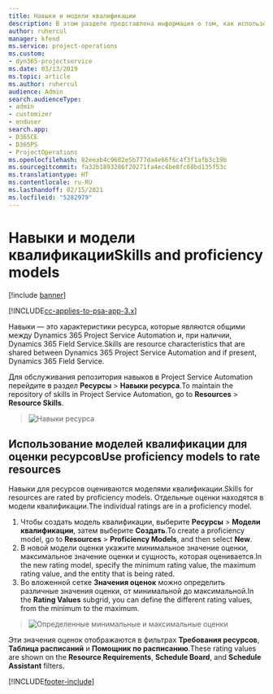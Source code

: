 ```yaml
---
title: Навыки и модели квалификации
description: В этом разделе представлена информация о том, как использовать навыки и модели квалификации.
author: ruhercul
manager: kfend
ms.service: project-operations
ms.custom:
- dyn365-projectservice
ms.date: 03/13/2019
ms.topic: article
ms.author: ruhercul
audience: Admin
search.audienceType:
- admin
- customizer
- enduser
search.app:
- D365CE
- D365PS
- ProjectOperations
ms.openlocfilehash: 82eeab4c9682e5b777da4e66f6c4f3f1afb3c19b
ms.sourcegitcommit: fa32b1893286f20271fa4ec4be8fc68bd135f53c
ms.translationtype: HT
ms.contentlocale: ru-RU
ms.lasthandoff: 02/15/2021
ms.locfileid: "5282979"
---
```

# <a name="skills-and-proficiency-models"></a><span data-ttu-id="d3783-103">Навыки и модели квалификации</span><span class="sxs-lookup"><span data-stu-id="d3783-103">Skills and proficiency models</span></span>

[!include [banner](../includes/psa-now-project-operations.md)]

[!INCLUDE[cc-applies-to-psa-app-3.x](../includes/cc-applies-to-psa-app-3x.md)]

<span data-ttu-id="d3783-104">Навыки — это характеристики ресурса, которые являются общими между Dynamics 365 Project Service Automation и, при наличии, Dynamics 365 Field Service.</span><span class="sxs-lookup"><span data-stu-id="d3783-104">Skills are resource characteristics that are shared between Dynamics 365 Project Service Automation and if present, Dynamics 365 Field Service.</span></span> 

<span data-ttu-id="d3783-105">Для обслуживания репозитория навыков в Project Service Automation перейдите в раздел **Ресурсы** \> **Навыки ресурса**.</span><span class="sxs-lookup"><span data-stu-id="d3783-105">To maintain the repository of skills in Project Service Automation, go to **Resources** \> **Resource Skills**.</span></span> 

> ![Навыки ресурса](media/Resource-Management-image84.png)

## <a name="use-proficiency-models-to-rate-resources"></a><span data-ttu-id="d3783-107">Использование моделей квалификации для оценки ресурсов</span><span class="sxs-lookup"><span data-stu-id="d3783-107">Use proficiency models to rate resources</span></span>

<span data-ttu-id="d3783-108">Навыки для ресурсов оцениваются моделями квалификации.</span><span class="sxs-lookup"><span data-stu-id="d3783-108">Skills for resources are rated by proficiency models.</span></span> <span data-ttu-id="d3783-109">Отдельные оценки находятся в модели квалификации.</span><span class="sxs-lookup"><span data-stu-id="d3783-109">The individual ratings are in a proficiency model.</span></span> 

1. <span data-ttu-id="d3783-110">Чтобы создать модель квалификации, выберите **Ресурсы** \> **Модели квалификации**, затем выберите **Создать**.</span><span class="sxs-lookup"><span data-stu-id="d3783-110">To create a proficiency model, go to **Resources** \> **Proficiency Models**, and then select **New**.</span></span>
2. <span data-ttu-id="d3783-111">В новой модели оценки укажите минимальное значение оценки, максимальное значение оценки и сущность, которая оценивается.</span><span class="sxs-lookup"><span data-stu-id="d3783-111">In the new rating model, specify the minimum rating value, the maximum rating value, and the entity that is being rated.</span></span>
3. <span data-ttu-id="d3783-112">Во вложенной сетке **Значения оценок** можно определить различные значения оценки, от минимальной до максимальной.</span><span class="sxs-lookup"><span data-stu-id="d3783-112">In the **Rating Values** subgrid, you can define the different rating values, from the minimum to the maximum.</span></span>

> ![Определенные минимальные и максимальные оценки](media/Resource-Management-image85.png)

<span data-ttu-id="d3783-114">Эти значения оценок отображаются в фильтрах **Требования ресурсов**, **Таблица расписаний** и **Помощник по расписанию**.</span><span class="sxs-lookup"><span data-stu-id="d3783-114">These rating values are shown on the **Resource Requirements**, **Schedule Board**, and **Schedule Assistant** filters.</span></span>


[!INCLUDE[footer-include](../includes/footer-banner.md)]